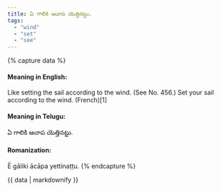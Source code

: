 ```yaml
---
title: ఏ గాలికి ఆచాప యెత్తినట్టు.
tags:
  - "wind"
  - "set"
  - "see"
---
```


{% capture data %}
#### Meaning in English:
Like setting the sail according to the wind.
(See No. 456.)
Set your sail according to the wind. (French)[1]

#### Meaning in Telugu:
ఏ గాలికి ఆచాప యెత్తినట్టు.

#### Romanization:
Ē gāliki ācāpa yettinaṭṭu.
{% endcapture %}

{{ data | markdownify }}

